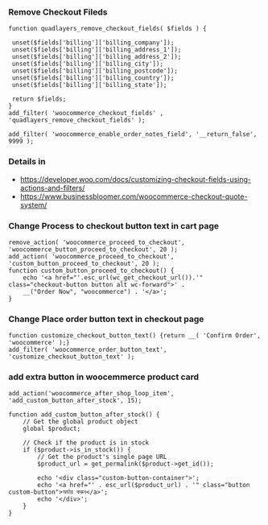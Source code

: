 ### Remove Checkout Fileds
```
function quadlayers_remove_checkout_fields( $fields ) {

 unset($fields['billing']['billing_company']);
 unset($fields['billing']['billing_address_1']);
 unset($fields['billing']['billing_address_2']);
 unset($fields['billing']['billing_city']);
 unset($fields['billing']['billing_postcode']);
 unset($fields['billing']['billing_country']);
 unset($fields['billing']['billing_state']);

 return $fields; 
}
add_filter( 'woocommerce_checkout_fields' , 'quadlayers_remove_checkout_fields' );

add_filter( 'woocommerce_enable_order_notes_field', '__return_false', 9999 );
```

### Details in 
* https://developer.woo.com/docs/customizing-checkout-fields-using-actions-and-filters/
* https://www.businessbloomer.com/woocommerce-checkout-quote-system/


### Change Process to checkout button text in cart page
```
remove_action( 'woocommerce_proceed_to_checkout', 'woocommerce_button_proceed_to_checkout', 20 );
add_action( 'woocommerce_proceed_to_checkout', 'custom_button_proceed_to_checkout', 20 );
function custom_button_proceed_to_checkout() {
    echo '<a href="'.esc_url(wc_get_checkout_url()).'" class="checkout-button button alt wc-forward">' .
    __("Order Now", "woocommerce") . '</a>';
}
```

### Change Place order button text in checkout page
```
function customize_checkout_button_text() {return __( 'Confirm Order', 'woocommerce' );}
add_filter( 'woocommerce_order_button_text', 'customize_checkout_button_text' );

```

### add extra button in woocemmerce product card
```
add_action('woocommerce_after_shop_loop_item', 'add_custom_button_after_stock', 15);

function add_custom_button_after_stock() {
    // Get the global product object
    global $product;

    // Check if the product is in stock
    if ($product->is_in_stock()) {
        // Get the product's single page URL
        $product_url = get_permalink($product->get_id());

        echo '<div class="custom-button-container">';
        echo '<a href="' . esc_url($product_url) . '" class="button custom-button">অর্ডার করুন</a>';
        echo '</div>';
    }
}
```